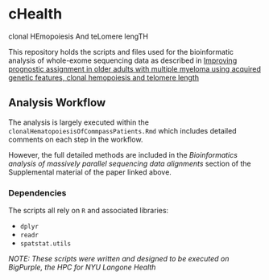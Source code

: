 # cHealth
clonal HEmopoiesis And teLomere lengTH

This repository holds the scripts and files used for the bioinformatic analysis of whole-exome sequencing data as described in [Improving prognostic assignment in older adults with multiple myeloma using acquired genetic features, clonal hemopoiesis and telomere length](https://www.nature.com/articles/s41375-021-01320-3)

## Analysis Workflow
The analysis is largely executed within the `clonalHematopoiesisOfCommpassPatients.Rmd` which includes detailed comments on each step in the workflow.

However, the full detailed methods are included in the *Bioinformatics analysis of massively parallel sequencing data alignments* section of the Supplemental material of the paper linked above.


### Dependencies
The scripts all rely on `R` and associated libraries:
* `dplyr`
* `readr`
* `spatstat.utils`

*NOTE: These scripts were written and designed to be executed on BigPurple, the HPC for NYU Langone Health*